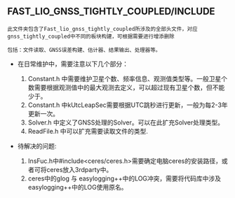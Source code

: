 ## FAST_LIO_GNSS_TIGHTLY_COUPLED/INCLUDE
```
此文件夹包含了Fast_lio_gnss_tightly_coupled所涉及的全部头文件，对应gnss_tightly_coupled中不同的板块构建，可根据需要进行增添删除

包括：文件读取、GNSS误差构建、估计器、结果输出、处理器等。
```

* 在日常维护中，需要注意以下几个部分：
  1. Constant.h 中需要维护卫星个数、频率信息、观测值类型等。一般卫星个数需要根据观测值中的最大观测去定义，可以超过现有卫星个数，但不能少于。
  2. Constant.h 中kUtcLeapSec需要根据UTC跳秒进行更新，一般为每2-3年更新一次。
  3. Solver.h 中定义了GNSS处理的Solver。可以在此扩充Solver处理类型。
  4. ReadFile.h 中可以扩充需要读取文件的类型.

* 待解决的问题:
  1. InsFuc.h中#include<ceres/ceres.h>需要确定电脑ceres的安装路径，或者可将ceres放入3rdparty中。
  2. ceres中的glog 与 easylogging++中的LOG冲突，需要将代码库中涉及easylogging++中的LOG使用原名。
  
